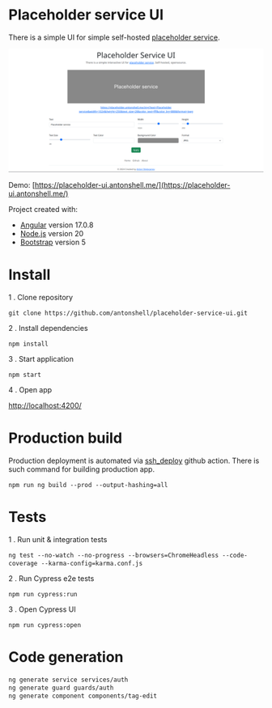 # Placeholder service UI

There is a simple UI for simple self-hosted [placeholder service](https://github.com/antonshell/placeholder-service).

![demo](https://raw.githubusercontent.com/antonshell/placeholder-service-ui/master/demo.png)

Demo: [https://placeholder-ui.antonshell.me/](https://placeholder-ui.antonshell.me/)

Project created with:
- [Angular](https://github.com/angular/angular) version 17.0.8 
- [Node.js](https://nodejs.org/) version 20
- [Bootstrap](https://getbootstrap.com/) version 5

# Install

1 . Clone repository

```
git clone https://github.com/antonshell/placeholder-service-ui.git
```

2 . Install dependencies

```
npm install
```

3 . Start application

```
npm start
```

4 . Open app

[http://localhost:4200/](http://localhost:4200/)

# Production build

Production deployment is automated via [ssh_deploy](https://github.com/antonshell/placeholder-service-ui/actions/workflows/ssh_deploy.yml) github action.
There is such command for building production app.

```
npm run ng build --prod --output-hashing=all
```

# Tests

1 . Run unit & integration tests

```
ng test --no-watch --no-progress --browsers=ChromeHeadless --code-coverage --karma-config=karma.conf.js
```

2 . Run Cypress e2e tests

```
npm run cypress:run
```

3 . Open Cypress UI

```
npm run cypress:open
```

# Code generation

```
ng generate service services/auth
ng generate guard guards/auth
ng generate component components/tag-edit
```
